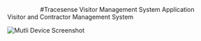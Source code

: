 <div align="center">
#Tracesense Visitor Management System Application
</div>
<div align="center> TraceVMS Application
### <p style="text-align: center;"> Visitor and Contractor Management System

![Mutli Device Screenshot](https://github.com/tdignan87/traceVMS/blob/master/static/img/TSLogo.jpg)
</div>
